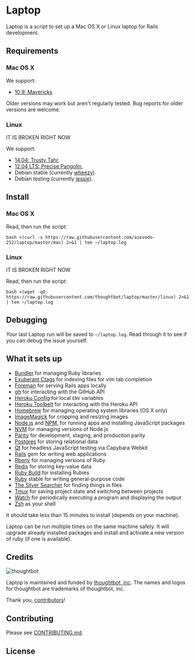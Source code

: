 Laptop
======

Laptop is a script to set up a Mac OS X or Linux laptop for Rails development.

Requirements
------------

### Mac OS X

We support:

* [10.9: Mavericks](https://itunes.apple.com/us/app/os-x-mavericks/id675248567)

Older versions may work but aren't regularly tested. Bug reports for older
versions are welcome.

### Linux

IT IS BROKEN RIGHT NOW

We support:

* [14.04: Trusty Tahr](https://wiki.ubuntu.com/TrustyTahr/ReleaseNotes),
* [12.04 LTS: Precise Pangolin](https://wiki.ubuntu.com/PrecisePangolin/ReleaseNotes),
* Debian stable (currently [wheezy](http://www.debian.org/releases/stable/)).
* Debian testing (currently [jessie](http://www.debian.org/releases/testing/)).

Install
-------

### Mac OS X

Read, then run the script:

    bash <(curl -s https://raw.githubusercontent.com/azevedo-252/laptop/master/mac) 2>&1 | tee ~/laptop.log

### Linux

IT IS BROKEN RIGHT NOW

Read, then run the script:

    bash <(wget -qO- https://raw.githubusercontent.com/thoughtbot/laptop/master/linux) 2>&1 | tee ~/laptop.log

Debugging
---------

Your last Laptop run will be saved to `~/laptop.log`. Read through it to see if
you can debug the issue yourself.

What it sets up
---------------

* [Bundler] for managing Ruby libraries
* [Exuberant Ctags] for indexing files for vim tab completion
* [Foreman] for serving Rails apps locally
* [gh] for interacting with the GitHub API
* [Heroku Config] for local `ENV` variables
* [Heroku Toolbelt] for interacting with the Heroku API
* [Homebrew] for managing operating system libraries (OS X only)
* [ImageMagick] for cropping and resizing images
* [Node.js] and [NPM], for running apps and installing JavaScript packages
* [NVM] for managing versions of Node.js
* [Parity] for development, staging, and production parity
* [Postgres] for storing relational data
* [Qt] for headless JavaScript testing via Capybara Webkit
* [Rails] gem for writing web applications
* [Rbenv] for managing versions of Ruby
* [Redis] for storing key-value data
* [Ruby Build] for installing Rubies
* [Ruby] stable for writing general-purpose code
* [The Silver Searcher] for finding things in files
* [Tmux] for saving project state and switching between projects
* [Watch] for periodically executing a program and displaying the output
* [Zsh] as your shell

[Bundler]: http://bundler.io/
[Exuberant Ctags]: http://ctags.sourceforge.net/
[Foreman]: https://github.com/ddollar/foreman
[gh]: https://github.com/jingweno/gh
[Heroku Config]: https://github.com/ddollar/heroku-config
[Heroku Toolbelt]: https://toolbelt.heroku.com/
[Homebrew]: http://brew.sh/
[ImageMagick]: http://www.imagemagick.org/
[Node.js]: http://nodejs.org/
[NPM]: https://www.npmjs.org/
[NVM]: https://github.com/creationix/nvm
[Parity]: https://github.com/croaky/parity
[Postgres]: http://www.postgresql.org/
[Qt]: http://qt-project.org/
[Rails]: http://rubyonrails.org/
[Rbenv]: https://github.com/sstephenson/rbenv
[Redis]: http://redis.io/
[Ruby Build]: https://github.com/sstephenson/ruby-build
[Ruby]: https://www.ruby-lang.org/en/
[The Silver Searcher]: https://github.com/ggreer/the_silver_searcher
[Tmux]: http://tmux.sourceforge.net/
[Watch]: http://linux.die.net/man/1/watch
[Zsh]: http://www.zsh.org/

It should take less than 15 minutes to install (depends on your machine).

Laptop can be run multiple times on the same machine safely. It will upgrade
already installed packages and install and activate a new version of ruby (if
one is available).

Credits
-------

![thoughtbot](http://thoughtbot.com/assets/tm/logo.png)

Laptop is maintained and funded by [thoughtbot, inc](http://thoughtbot.com/community).
The names and logos for thoughtbot are trademarks of thoughtbot, inc.

Thank you, [contributors](https://github.com/azevedo-252/laptop/graphs/contributors)!

Contributing
------------

Please see [CONTRIBUTING.md](https://github.com/azevedo-252/laptop/blob/master/CONTRIBUTING.md).

License
-------

